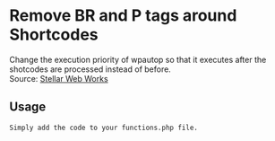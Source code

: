 # Remove BR and P tags around Shortcodes

Change the execution priority of wpautop so that it executes after the shotcodes are processed instead of before.  
Source: [Stellar Web Works](http://sww.co.nz/solution-to-wordpress-adding-br-and-p-tags-around-shortcodes/)

## Usage

	Simply add the code to your functions.php file.